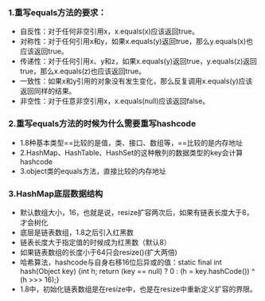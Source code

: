 

### 1.重写equals方法的要求：
  + 自反性：对于任何非空引用x，x.equals(x)应该返回true。
  + 对称性：对于任何引用x和y，如果x.equals(y)返回true，那么y.equals(x)也应该返回true。
  + 传递性：对于任何引用x、y和z，如果x.equals(y)返回true，y.equals(z)返回true，那么x.equals(z)也应该返回true。
  + 一致性：如果x和y引用的对象没有发生变化，那么反复调用x.equals(y)应该返回同样的结果。
  + 非空性：对于任意非空引用x，x.equals(null)应该返回false。

### 2.重写equals方法的时候为什么需要重写hashcode
  + 1.8种基本类型==比较的是值，类、接口、数组等，==比较的是内存地址
  + 2.HashMap、HashTable、HashSet的这种散列的数据类型的key会计算hashcode
  + 3.object类的equals方法，直接比较的内存地址

### 3.HashMap底层数据结构
  + 默认数组大小，16，也就是说，resize扩容两次后，如果有链表长度大于8，才会树化
  + 底层是链表数组，1.8之后引入红黑数
  + 链表长度大于指定值的时候成为红黑数（默认8）
  + 如果链表数组的长度小于64只会resize()(扩大两倍)
  + 哈希算法，hashcode与自身右移16位后异或的值：static final int hash(Object key) {int h;  return (key == null) ? 0 : (h = key.hashCode()) ^ (h >>> 16);}
  + 1.8中，初始化链表数组是在resize中，也是在resize中重新定义扩容的界限。
